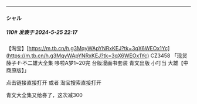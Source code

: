 ﻿
*****

####  シャル  
##### 110#       发表于 2024-5-25 22:17

【淘宝】[https://m.tb.cn/h.g3MqyWApYNRxKEJ?tk=3qX6WEOx1Yc](https://m.tb.cn/h.g3MqyWApYNRxKEJ?tk=3qX6WEOx1Yc) CZ3458 「现货 藤子·F·不二雄大全集 哆啦A梦1~20完 台版漫画书套装 青文出版 小叮当 大雄【中商原版】」

点击链接直接打开 或者 淘宝搜索直接打开

青文大全集又给券了，这次减300


